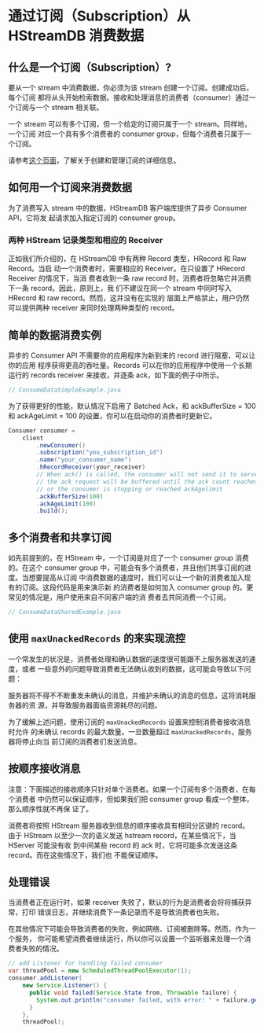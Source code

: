 # 通过订阅（Subscription）从 HStreamDB 消费数据

## 什么是一个订阅（Subscription）?

要从一个 stream 中消费数据，你必须为该 stream 创建一个订阅。创建成功后，每个订阅
都将从头开始检索数据。接收和处理消息的消费者（consumer）通过一个订阅与一个
stream 相关联。

一个 stream 可以有多个订阅，但一个给定的订阅只属于一个 stream。同样地，一个订阅
对应一个具有多个消费者的 consumer group，但每个消费者只属于一个订阅。

请参考[这个页面](./subscription.md)，了解关于创建和管理订阅的详细信息。

## 如何用一个订阅来消费数据

为了消费写入 stream 中的数据，HStreamDB 客户端库提供了异步 Consumer API，它将发
起请求加入指定订阅的 consumer group。

### 两种 HStream 记录类型和相应的 Receiver

正如我们所介绍的，在 HStreamDB 中有两种 Record 类型，HRecord 和 Raw Record。当启
动一个消费者时，需要相应的 Receiver。在只设置了 HRecord Receiver 的情况下，当消
费者收到一条 raw record 时，消费者将忽略它并消费下一条 record。因此，原则上，我
们不建议在同一个 stream 中同时写入 HRecord 和 raw record。然而，这并没有在实现的
层面上严格禁止，用户仍然可以提供两种 receiver 来同时处理两种类型的 record。

## 简单的数据消费实例

异步的 Consumer API 不需要你的应用程序为新到来的 record 进行阻塞，可以让你的应用
程序获得更高的吞吐量。Records 可以在你的应用程序中使用一个长期运行的 records
receiver 来接收，并逐条 ack，如下面的例子中所示。

```java
// ConsumeDataSimpleExample.java
```

为了获得更好的性能，默认情况下启用了 Batched Ack，和 ackBufferSize = 100 和
ackAgeLimit = 100 的设置，你可以在启动你的消费者时更新它。

```java
Consumer consumer =
    client
        .newConsumer()
        .subscription("you_subscription_id")
        .name("your_consumer_name")
        .hRecordReceiver(your_receiver)
        // When ack() is called, the consumer will not send it to servers immediately,
        // the ack request will be buffered until the ack count reaches ackBufferSize
        // or the consumer is stopping or reached ackAgelimit
        .ackBufferSize(100)
        .ackAgeLimit(100)
        .build();
```

## 多个消费者和共享订阅

如先前提到的，在 HStream 中，一个订阅是对应了一个 consumer group 消费的。在这个
consumer group 中，可能会有多个消费者，并且他们共享订阅的进度。当想要提高从订阅
中消费数据的速度时，我们可以让一个新的消费者加入现有的订阅。这段代码是用来演示新
的消费者是如何加入 consumer group 的。更常见的情况是，用户使用来自不同客户端的消
费者去共同消费一个订阅。

```java
// ConsumeDataSharedExample.java
```

## 使用 `maxUnackedRecords` 的来实现流控

一个常发生的状况是，消费者处理和确认数据的速度很可能跟不上服务器发送的速度，或者
一些意外的问题导致消费者无法确认收到的数据，这可能会导致以下问题：

服务器将不得不不断重发未确认的消息，并维护未确认的消息的信息，这将消耗服务器的资
源，并导致服务器面临资源耗尽的问题。

为了缓解上述问题，使用订阅的 `maxUnackedRecords` 设置来控制消费者接收消息时允许
的未确认 records 的最大数量。一旦数量超过 `maxUnackedRecords`，服务器将停止向当
前订阅的消费者们发送消息。

## 按顺序接收消息

注意：下面描述的接收顺序只针对单个消费者。如果一个订阅有多个消费者，在每个消费者
中仍然可以保证顺序，但如果我们把 consumer group 看成一个整体，那么顺序性就不再保
证了。

消费者将按照 HStream 服务器收到信息的顺序接收具有相同分区键的 record。由于
HStream 以至少一次的语义发送 hstream record，在某些情况下，当 HServer 可能没有收
到中间某些 record 的 ack 时，它将可能多次发送这条 record。而在这些情况下，我们也
不能保证顺序。

## 处理错误

当消费者正在运行时，如果 receiver 失败了，默认的行为是消费者会将将捕获异常，打印
错误日志，并继续消费下一条记录而不是导致消费者也失败。

在其他情况下可能会导致消费者的失败，例如网络、订阅被删除等。然而，作为一个服务，
你可能希望消费者继续运行，所以你可以设置一个监听器来处理一个消费者失败的情况。

```java
// add Listener for handling failed consumer
var threadPool = new ScheduledThreadPoolExecutor(1);
consumer.addListener(
    new Service.Listener() {
      public void failed(Service.State from, Throwable failure) {
        System.out.println("consumer failed, with error: " + failure.getMessage());
      }
    },
    threadPool);
```
